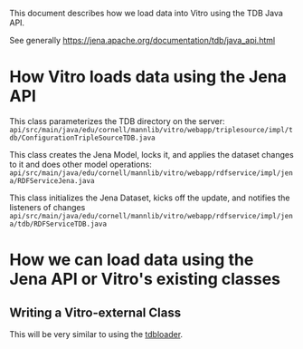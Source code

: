 This document describes how we load data into Vitro using the TDB Java API.

See generally https://jena.apache.org/documentation/tdb/java_api.html

# How Vitro loads data using the Jena API
This class parameterizes the TDB directory on the server:
`api/src/main/java/edu/cornell/mannlib/vitro/webapp/triplesource/impl/tdb/ConfigurationTripleSourceTDB.java`

This class creates the Jena Model, locks it, and applies the dataset changes to it and does other model operations:
`api/src/main/java/edu/cornell/mannlib/vitro/webapp/rdfservice/impl/jena/RDFServiceJena.java`

This class initializes the Jena Dataset, kicks off the update, and notifies the listeners of changes
`api/src/main/java/edu/cornell/mannlib/vitro/webapp/rdfservice/impl/jena/tdb/RDFServiceTDB.java`

# How we can load data using the Jena API or Vitro's existing classes
## Writing a Vitro-external Class 
This will be very similar to using the [tdbloader](https://github.com/sul-dlss/rialto/wiki/Loading-data-into-Vitro:-Jena-tdbloader).
